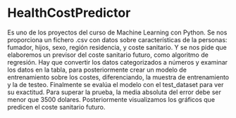 # HealthCostPredictor
Es uno de los proyectos del curso de Machine Learning con Python. Se nos proporciona un fichero .csv con datos sobre características de la personas: fumador, hijos, sexo, región residencia, y coste sanitario. Y se nos pide que elaboremos un previsor del coste sanitario futuro, como algoritmo de regresión. Hay que convertir los datos categorizados a números y examinar los datos en la tabla, para posteriormente crear un modelo de entrenamiento sobre los costes, diferenciando, la muestra de entrenamiento y la de testeo. Finalmente se evalúa el modelo con el test_dataset para ver su exactitud. Para superar la prueba, la media absoluta del error debe ser menor que 3500 dolares. Posteriormente visualizamos los gráficos  que predicen el coste sanitario futuro.
